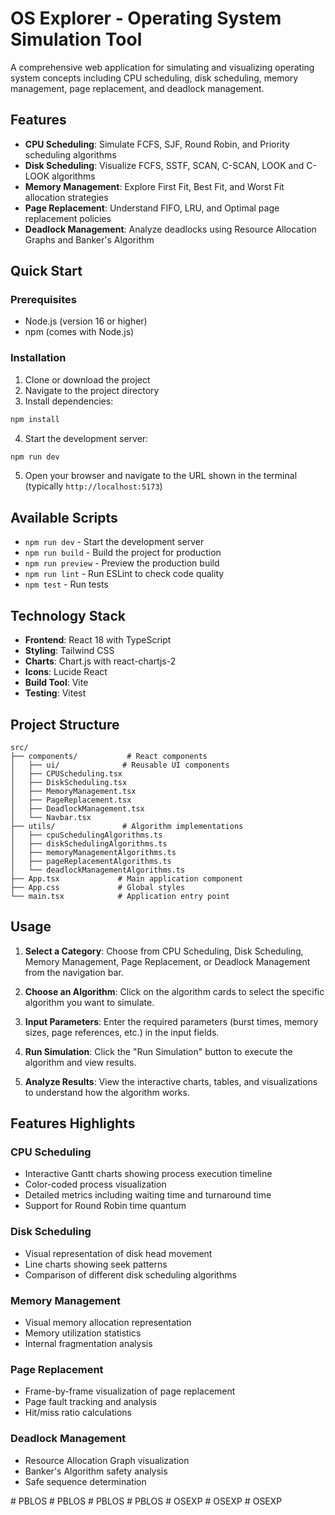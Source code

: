 # OS Explorer - Operating System Simulation Tool

A comprehensive web application for simulating and visualizing operating system concepts including CPU scheduling, disk scheduling, memory management, page replacement, and deadlock management.

## Features

- **CPU Scheduling**: Simulate FCFS, SJF, Round Robin, and Priority scheduling algorithms
- **Disk Scheduling**: Visualize FCFS, SSTF, SCAN, C-SCAN, LOOK and C-LOOK algorithms
- **Memory Management**: Explore First Fit, Best Fit, and Worst Fit allocation strategies
- **Page Replacement**: Understand FIFO, LRU, and Optimal page replacement policies
- **Deadlock Management**: Analyze deadlocks using Resource Allocation Graphs and Banker's Algorithm

## Quick Start

### Prerequisites
- Node.js (version 16 or higher)
- npm (comes with Node.js)

### Installation

1. Clone or download the project
2. Navigate to the project directory
3. Install dependencies:
```bash
npm install
```

4. Start the development server:
```bash
npm run dev
```

5. Open your browser and navigate to the URL shown in the terminal (typically `http://localhost:5173`)

## Available Scripts

- `npm run dev` - Start the development server
- `npm run build` - Build the project for production
- `npm run preview` - Preview the production build
- `npm run lint` - Run ESLint to check code quality
- `npm test` - Run tests

## Technology Stack

- **Frontend**: React 18 with TypeScript
- **Styling**: Tailwind CSS
- **Charts**: Chart.js with react-chartjs-2
- **Icons**: Lucide React
- **Build Tool**: Vite
- **Testing**: Vitest

## Project Structure

```
src/
├── components/           # React components
│   ├── ui/              # Reusable UI components
│   ├── CPUScheduling.tsx
│   ├── DiskScheduling.tsx
│   ├── MemoryManagement.tsx
│   ├── PageReplacement.tsx
│   ├── DeadlockManagement.tsx
│   └── Navbar.tsx
├── utils/               # Algorithm implementations
│   ├── cpuSchedulingAlgorithms.ts
│   ├── diskSchedulingAlgorithms.ts
│   ├── memoryManagementAlgorithms.ts
│   ├── pageReplacementAlgorithms.ts
│   └── deadlockManagementAlgorithms.ts
├── App.tsx             # Main application component
├── App.css             # Global styles
└── main.tsx            # Application entry point
```

## Usage

1. **Select a Category**: Choose from CPU Scheduling, Disk Scheduling, Memory Management, Page Replacement, or Deadlock Management from the navigation bar.

2. **Choose an Algorithm**: Click on the algorithm cards to select the specific algorithm you want to simulate.

3. **Input Parameters**: Enter the required parameters (burst times, memory sizes, page references, etc.) in the input fields.

4. **Run Simulation**: Click the "Run Simulation" button to execute the algorithm and view results.

5. **Analyze Results**: View the interactive charts, tables, and visualizations to understand how the algorithm works.

## Features Highlights

### CPU Scheduling
- Interactive Gantt charts showing process execution timeline
- Color-coded process visualization
- Detailed metrics including waiting time and turnaround time
- Support for Round Robin time quantum

### Disk Scheduling
- Visual representation of disk head movement
- Line charts showing seek patterns
- Comparison of different disk scheduling algorithms

### Memory Management
- Visual memory allocation representation
- Memory utilization statistics
- Internal fragmentation analysis

### Page Replacement
- Frame-by-frame visualization of page replacement
- Page fault tracking and analysis
- Hit/miss ratio calculations

### Deadlock Management
- Resource Allocation Graph visualization
- Banker's Algorithm safety analysis
- Safe sequence determination



#   P B L O S  
 #   P B L O S  
 #   P B L O S  
 #   P B L O S  
 #   O S E X P  
 #   O S E X P  
 #   O S E X P  
 